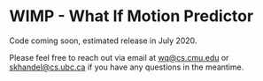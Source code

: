 # WIMP - What If Motion Predictor

Code coming soon, estimated release in July 2020.

Please feel free to reach out via email at wq@cs.cmu.edu or skhandel@cs.ubc.ca if you have any questions in the meantime.
